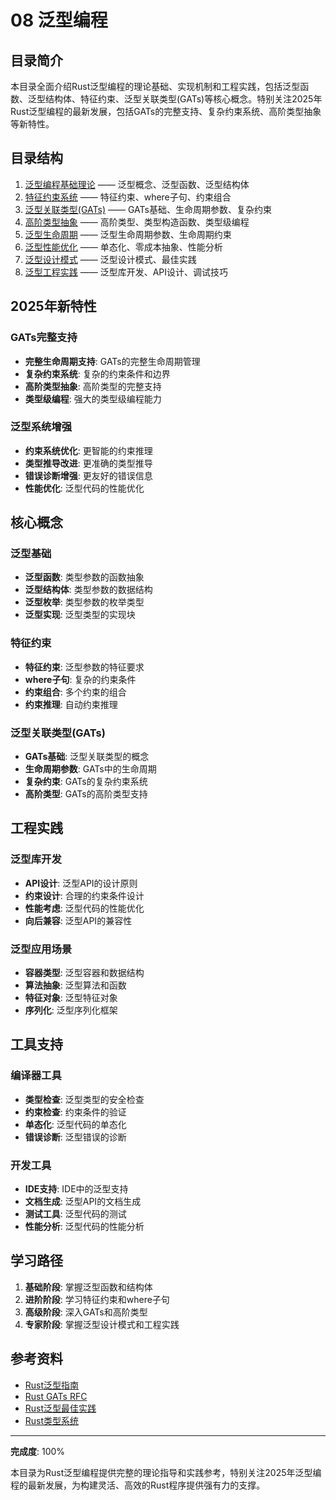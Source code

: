 # 08 泛型编程

## 目录简介

本目录全面介绍Rust泛型编程的理论基础、实现机制和工程实践，包括泛型函数、泛型结构体、特征约束、泛型关联类型(GATs)等核心概念。特别关注2025年Rust泛型编程的最新发展，包括GATs的完整支持、复杂约束系统、高阶类型抽象等新特性。

## 目录结构

1. [泛型编程基础理论](./01_generic_basic_theory.md) —— 泛型概念、泛型函数、泛型结构体
2. [特征约束系统](./02_trait_constraints.md) —— 特征约束、where子句、约束组合
3. [泛型关联类型(GATs)](./03_generic_associated_types.md) —— GATs基础、生命周期参数、复杂约束
4. [高阶类型抽象](./04_higher_order_types.md) —— 高阶类型、类型构造函数、类型级编程
5. [泛型生命周期](./05_generic_lifetimes.md) —— 泛型生命周期参数、生命周期约束
6. [泛型性能优化](./06_generic_performance.md) —— 单态化、零成本抽象、性能分析
7. [泛型设计模式](./07_generic_design_patterns.md) —— 泛型设计模式、最佳实践
8. [泛型工程实践](./08_generic_engineering.md) —— 泛型库开发、API设计、调试技巧

## 2025年新特性

### GATs完整支持

- **完整生命周期支持**: GATs的完整生命周期管理
- **复杂约束系统**: 复杂的约束条件和边界
- **高阶类型抽象**: 高阶类型的完整支持
- **类型级编程**: 强大的类型级编程能力

### 泛型系统增强

- **约束系统优化**: 更智能的约束推理
- **类型推导改进**: 更准确的类型推导
- **错误诊断增强**: 更友好的错误信息
- **性能优化**: 泛型代码的性能优化

## 核心概念

### 泛型基础

- **泛型函数**: 类型参数的函数抽象
- **泛型结构体**: 类型参数的数据结构
- **泛型枚举**: 类型参数的枚举类型
- **泛型实现**: 泛型类型的实现块

### 特征约束

- **特征约束**: 泛型参数的特征要求
- **where子句**: 复杂的约束条件
- **约束组合**: 多个约束的组合
- **约束推理**: 自动约束推理

### 泛型关联类型(GATs)

- **GATs基础**: 泛型关联类型的概念
- **生命周期参数**: GATs中的生命周期
- **复杂约束**: GATs的复杂约束系统
- **高阶类型**: GATs的高阶类型支持

## 工程实践

### 泛型库开发

- **API设计**: 泛型API的设计原则
- **约束设计**: 合理的约束条件设计
- **性能考虑**: 泛型代码的性能优化
- **向后兼容**: 泛型API的兼容性

### 泛型应用场景

- **容器类型**: 泛型容器和数据结构
- **算法抽象**: 泛型算法和函数
- **特征对象**: 泛型特征对象
- **序列化**: 泛型序列化框架

## 工具支持

### 编译器工具

- **类型检查**: 泛型类型的安全检查
- **约束检查**: 约束条件的验证
- **单态化**: 泛型代码的单态化
- **错误诊断**: 泛型错误的诊断

### 开发工具

- **IDE支持**: IDE中的泛型支持
- **文档生成**: 泛型API的文档生成
- **测试工具**: 泛型代码的测试
- **性能分析**: 泛型代码的性能分析

## 学习路径

1. **基础阶段**: 掌握泛型函数和结构体
2. **进阶阶段**: 学习特征约束和where子句
3. **高级阶段**: 深入GATs和高阶类型
4. **专家阶段**: 掌握泛型设计模式和工程实践

## 参考资料

- [Rust泛型指南](https://doc.rust-lang.org/book/ch10-01-syntax.html)
- [Rust GATs RFC](https://github.com/rust-lang/rfcs/blob/master/text/1598-generic_associated_types.md)
- [Rust泛型最佳实践](https://github.com/rust-lang/rust/blob/master/src/doc/book/generics.md)
- [Rust类型系统](https://doc.rust-lang.org/reference/types.html)

---

**完成度**: 100%

本目录为Rust泛型编程提供完整的理论指导和实践参考，特别关注2025年泛型编程的最新发展，为构建灵活、高效的Rust程序提供强有力的支撑。

